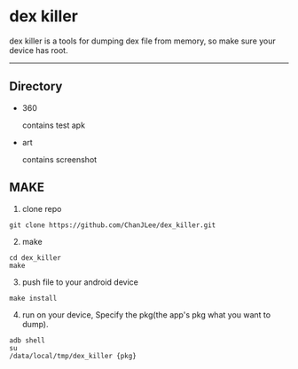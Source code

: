 # dex killer

dex killer is a tools for dumping dex file from memory, so make sure your device has root.

--------------------

## Directory

- 360 

  contains test apk
- art
  
  contains screenshot

## MAKE

1. clone repo

```shell
git clone https://github.com/ChanJLee/dex_killer.git
```

2. make

```shell
cd dex_killer
make
```

3. push file to your android device

```shell
make install
```

4. run on your device, Specify the pkg(the app's pkg what you want to dump). 
```shell
adb shell
su
/data/local/tmp/dex_killer {pkg}
```
